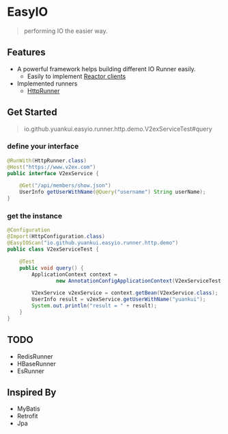 # EasyIO

> performing IO the easier way.

## Features

- A powerful framework helps building different IO Runner easily.
  - Easily to implement [Reactor clients](https://github.com/yuankui/easyio/blob/master/reactor.md)
- Implemented runners
    - [HttpRunner](https://github.com/yuankui/easyio/tree/master/easyio-runner-http)

## Get Started

> io.github.yuankui.easyio.runner.http.demo.V2exServiceTest#query

### define your interface
```java
@RunWith(HttpRunner.class)
@Host("https://www.v2ex.com")
public interface V2exService {

    @Get("/api/members/show.json")
    UserInfo getUserWithName(@Query("username") String userName);
}
```

### get the instance
```java
@Configuration
@Import(HttpConfiguration.class)
@EasyIOScan("io.github.yuankui.easyio.runner.http.demo")
public class V2exServiceTest {

    @Test
    public void query() {
        ApplicationContext context =
                new AnnotationConfigApplicationContext(V2exServiceTest.class);

        V2exService v2exService = context.getBean(V2exService.class);
        UserInfo result = v2exService.getUserWithName("yuankui");
        System.out.println("result = " + result);
    }
}
```

## TODO
- RedisRunner
- HBaseRunner
- EsRunner

## Inspired By

- MyBatis
- Retrofit
- Jpa

